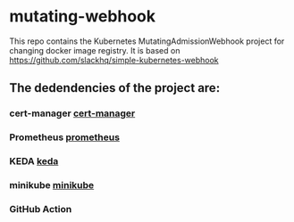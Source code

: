 # mutating-webhook

This repo contains the Kubernetes MutatingAdmissionWebhook project for changing docker image registry. It is based on https://github.com/slackhq/simple-kubernetes-webhook

## The dedendencies of the project are:
### cert-manager [cert-manager](https://cert-manager.io/)
### Prometheus [prometheus](https://prometheus.io/)
### KEDA [keda](https://keda.sh/)
### minikube [minikube](https://kubernetes.io/docs/tutorials/hello-minikube/)
### GitHub Action
